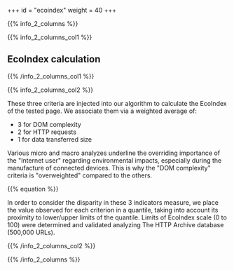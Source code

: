 +++
id = "ecoindex"
weight = 40
+++

{{% info_2_columns %}}

{{% info_2_columns_col1 %}}

## EcoIndex calculation

{{% /info_2_columns_col1 %}}

{{% info_2_columns_col2 %}}

These three criteria are injected into our algorithm to calculate the EcoIndex of the tested page. We associate them via a weighted average of:

- 3 for DOM complexity
- 2 for HTTP requests
- 1 for data transferred size

Various micro and macro analyzes underline the overriding importance of the "Internet user" regarding environmental impacts, especially during the manufacture of connected devices. This is why the "DOM complexity" criteria is "overweighted" compared to the others.

{{% equation %}}

In order to consider the disparity in these 3 indicators measure, we place the value observed for each criterion in a quantile, taking into account its proximity to lower/upper limits of the quantile. Limits of EcoIndex scale (0 to 100) were determined and validated analyzing The HTTP Archive database (500,000 URLs).

{{% /info_2_columns_col2 %}}

{{% /info_2_columns %}}
